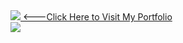 
<div id="badges">
<a href="https://barik-rajdeep.github.io/Portfolio-main/">
<img src="https://img.shields.io/badge/Portfolio-%20black"><alt> <---Click Here to Visit My Portfolio</alt>
</a>
</div>


<div id="badges">
<a href="https://barik-rajdeep.github.io/weather-web-app-main/">
<img src="https://img.shields.io/badge/Weather-blue">
</a>
</div>
